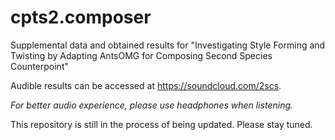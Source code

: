 # cpts2.composer

Supplemental data and obtained results for "Investigating Style Forming and Twisting by Adapting AntsOMG for Composing Second Species Counterpoint"

Audible results can be accessed at
https://soundcloud.com/2scs.

*For better audio experience, please use headphones when listening.*

This repository is still in the process of being updated. Please stay tuned.